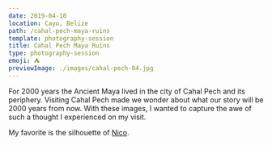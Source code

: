 ```yaml
---
date: 2019-04-10
location: Cayo, Belize
path: /cahal-pech-maya-ruins
template: photography-session
title: Cahal Pech Maya Ruins
type: photography-session
emoji: ⛺️
previewImage: ./images/cahal-pech-04.jpg
---
```


For 2000 years the Ancient Maya lived in the city of Cahal Pech and its periphery. Visiting Cahal Pech made we wonder about what our story will be 2000 years from now. With these images, I wanted to capture the awe of such a thought I experienced on my visit.

My favorite is the silhouette of [Nico](https://www.instagram.com/nico.ssuave/).
